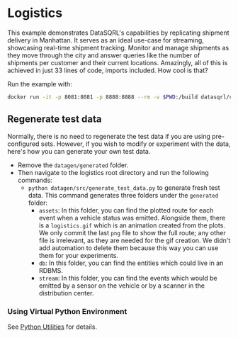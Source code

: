 # Logistics

This example demonstrates DataSQRL's capabilities by replicating shipment delivery in Manhattan. It
serves as an ideal use-case for streaming, showcasing real-time shipment tracking. Monitor and
manage shipments as they move through the city and answer queries like the number of shipments per
customer and their current locations. Amazingly, all of this is achieved in just 33 lines of code,
imports included. How cool is that?

Run the example with:
```bash
docker run -it -p 8081:8081 -p 8888:8888 --rm -v $PWD:/build datasqrl/cmd:latest run logistics.sqrl logistics.graphqls
```

## Regenerate test data

Normally, there is no need to regenerate the test data if you are using pre-configured sets.
However, if you wish to modify or experiment with the data, here's how you can generate your own test data.

- Remove the `datagen/generated` folder.
- Then navigate to the logistics root directory and run the following commands:
    - `python datagen/src/generate_test_data.py` to generate fresh test data. This command generates
      three folders under the `generated` folder:
        - `assets`: In this folder, you can find the plotted route for each event when a vehicle
          status was emitted. Alongside them, there is a `logistics.gif` which is an animation
          created from the plots. We only commit the last `png` file to show the full route; any
          other file is irrelevant, as they are needed for the gif creation. We didn't add
          automation to delete them because this way you can use them for your experiments.
        - `db`: In this folder, you can find the entities which could live in an RDBMS.
        - `stream`: In this folder, you can find the events which would be emitted by a sensor on
          the vehicle or by a scanner in the distribution center.

### Using Virtual Python Environment

See [Python Utilities](../util/README.md) for details.

